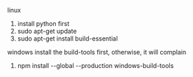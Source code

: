 linux 

1. install python first
2. sudo apt-get update
3. sudo apt-get install build-essential

windows install the build-tools first, otherwise, it will complain

1. npm install --global --production windows-build-tools
